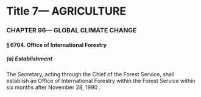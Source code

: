 
# Title 7— AGRICULTURE
### CHAPTER 96— GLOBAL CLIMATE CHANGE
#### § 6704. Office of International Forestry
##### (a) Establishment

The Secretary, acting through the Chief of the Forest Service, shall establish an Office of International Forestry within the Forest Service within six months after November 28, 1990 .
